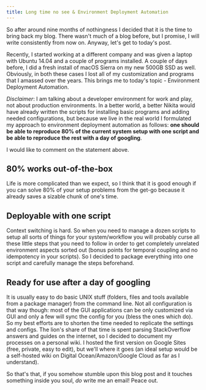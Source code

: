 ```yaml
---
title: Long time no see & Environment Deployment Automation
---
```


So after around nine months of nothingness I decided that it is the time to bring back my blog.
There wasn't much of a blog before, but I promise, I will write consistently from now on.
Anyway, let's get to today's post.

Recently, I started working at a different company and was given a laptop with Ubuntu 14.04 and a couple
of programs installed. A couple of days before, I did a fresh install of macOS Sierra on my new 500GB SSD as well.
Obviously, in both these cases I lost all of my customization and programs that I amassed over the years.
This brings me to today's topic - Environment Deployment Automation.

_Disclaimer_: I am talking about a developer environment for work and play, not about production environments.
In a better world, a better Nikita would have already written the scripts for installing basic programs and adding
needed configurations, but because we live in the real world I formulated my approach to environment deployment automation as follows: 
**one should be able to reproduce 80% of the current system setup with one script and be able to reproduce the rest with a day of googling**.

I would like to comment on the statement above.

80% works out-of-the-box
------------------------

Life is more complicated than we expect, so I think that it is good enough if you can solve 80% of your setup
problems from the get-go because it already saves a sizable chunk of one's time.

Deployable with one script
--------------------------

Context switching is hard. So when you need to manage a dozen scripts to setup all sorts of things
for your system/workflow you will probably curse all these little steps that you need to follow in order to get
completely unrelated environment aspects sorted out (bonus points for temporal coupling and no idempotency in your scripts).
So I decided to package everything into one script and carefully manage the steps beforehand.


Ready for use after a day of googling
-------------------------------------

It is usually easy to do basic UNIX stuff (folders, files and tools available from a package manager) from the command line.
Not all configuration is that way though: most of the GUI applications can be only customized via GUI and only a few will sync the config for you
(bless the ones which do).
So my best efforts are to shorten the time needed to replicate the settings and configs.
The lion's share of that time is spent parsing StackOverflow answers and guides on the internet,
so I decided to document my processes on a personal wiki.
I hosted the first version on Google Sites (free, private, easy to edit), but we'll where it goes
(an ideal setup would be a self-hosted wiki on Digital Ocean/Amazon/Google Cloud as far as I understand).

So that's that, if you somehow stumble upon this blog post and it touches something inside you soul, 
_do_ write me an email! Peace out.
